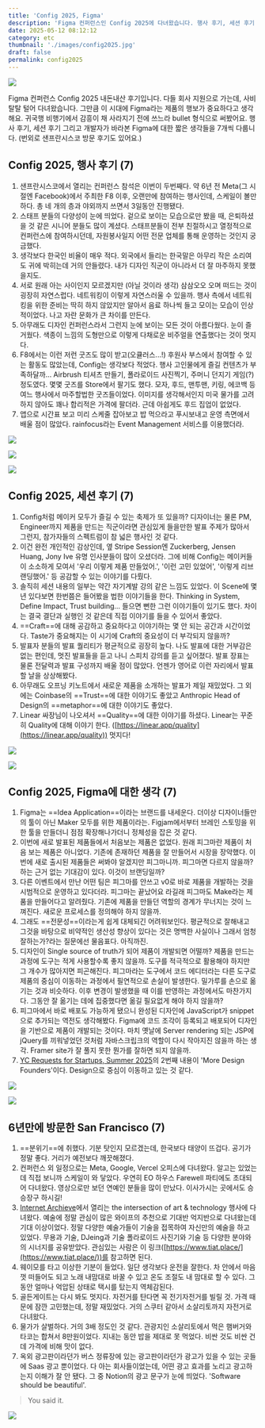 ```yaml
---
title: 'Config 2025, Figma'
description: 'Figma 컨퍼런스인 Config 2025에 다녀왔습니다. 행사 후기, 세션 후기 그리고 개발자가 바라본 Figma에 대한 짧은 생각들을 다룹니다.'
date: 2025-05-12 08:12:12
category: etc
thumbnail: './images/config2025.jpg'
draft: false
permalink: config2025
---
```


![](./images/config2025.jpg)

Figma 컨퍼런스 Config 2025 내돈내산 후기입니다. 다들 회사 지원으로 가는데, 사비 탈탈 털어 다녀왔습니다. 그만큼 이 시대에 Figma라는 제품의 행보가 중요하다고 생각해요. 귀국행 비행기에서 감흥이 채 사라지기 전에 쓰느라 bullet 형식으로 써봤어요. 행사 후기, 세션 후기 그리고 개발자가 바라본 Figma에 대한 짧은 생각들을 7개씩 다룹니다. (번외로 샌프란시스코 방문 후기도 있어요.)

## Config 2025, 행사 후기 (7)
1. 샌프란시스코에서 열리는 컨퍼런스 참석은 이번이 두번째다. 약 6년 전 Meta(그 시절엔 Facebook)에서 주최한 F8 이후, 오랜만에 참여하는 행사인데, 스케일이 볼만하다. 총 네 개의 층과 야외까지 쓰면서 3일동안 진행됐다.
2. 스태프 분들의 다양성이 눈에 띄었다. 겉으로 보이는 모습으로만 봤을 때, 은퇴하셨을 것 같은 시니어 분들도 많이 계셨다. 스태프분들이 전부 친절하시고 열정적으로 컨퍼런스에 참여하시던데, 자원봉사일지 어떤 전문 업체를 통해 운영하는 것인지 궁금했다.
3. 생각보다 한국인 비율이 매우 적다. 외국에서 들리는 한국말은 아무리 작은 소리여도 귀에 박히는데 거의 안들렸다. 내가 디자인 직군이 아니라서 더 잘 마주하지 못했을지도.
4. 서로 원래 아는 사이인지 모르겠지만 (아닐 것이라 생각) 삼삼오오 오며 떠드는 것이 굉장히 자연스럽다. 네트워킹이 이렇게 자연스러울 수 있을까. 행사 측에서 네트워킹을 위한 준비는 딱히 하지 않았지만 알아서 음료 하나씩 들고 모이는 모습이 인상적이었다. 나고 자란 문화가 큰 차이를 만든다.
5. 아무래도 디자인 컨퍼런스라서 그런지 눈에 보이는 모든 것이 아름다웠다. 눈이 즐거웠다. 색종이 느낌의 도형만으로 이렇게 다채로운 비주얼을 연출했다는 것이 멋지다.
6. F8에서는 이런 저런 굿즈도 많이 받고(오큘러스...!) 후원사 부스에서 참여할 수 있는 활동도 많았는데, Config는 생각보다 적었다. 행사 고인물에게 즐길 컨텐츠가 부족하달까... Airbrush 티셔츠 만들기, 폴라로이드 사진찍기, 주머니 던지기 게임(?) 정도였다. 몇몇 굿즈를 Store에서 팔기도 했다. 모자, 후드, 맨투맨, 키링, 에코백 등 여느 행사에서 마주할법한 굿즈들이었다. 이미지를 생각해서인지 미국 물가를 고려하지 않아도 꽤나 합리적은 가격에 팔더라. 근데 아쉽게도 후드 집업이 없었다.
8. 앱으로 시간표 보고 미리 스케줄 잡아보고 밥 먹으라고 푸시보내고 운영 측면에서 배울 점이 많았다. rainfocus라는 Event Management 서비스를 이용했더라.

![](./images/config1.jpeg)

![](./images/config3.jpeg)

![](./images/config4.jpeg)

## Config 2025, 세션 후기 (7)
1. Config처럼 메이커 모두가 즐길 수 있는 축제가 또 있을까? 디자이너는 물론 PM, Engineer까지 제품을 만드는 직군이라면 관심있게 들을만한 발표 주제가 많아서 그런지, 참가자들의 스펙트럼이 참 넓은 행사인 것 같다.
2. 이건 완전 개인적인 감상인데, 옆 Stripe Session엔 Zuckerberg, Jensen Huang, Jony Ive 유명 인사분들이 많이 오셨더라. 그에 비해 Config는 메이커들이 소소하게 모여서 '우리 이렇게 제품 만들었어.', '이런 고민 있었어', '이렇게 리브랜딩했어.' 등 공감할 수 있는 이야기를 다뤘다.
3. 솔직히 세션 내용의 일부는 약간 자기계발 강의 같은 느낌도 있었다. 이 Scene에 몇년 있다보면 한번쯤은 들어봤을 법한 이야기들을 한다. Thinking in System, Define Impact, Trust building... 들으면 뻔한 그런 이야기들이 있기도 했다. 차이는 결국 결단과 실행인 것 같은데 직접 이야기를 들을 수 있어서 좋았다.
4. ==Craft==에 대해 공감하고 중요하다고 이야기하는 몇 안 되는 공간과 시간이었다. Taste가 중요해지는 이 시기에 Craft의 중요성이 더 부각되지 않을까?
5. 발표자 분들의 발표 퀄리티가 평균적으로 굉장히 높다. 나도 발표에 대한 거부감은 없는 편인데, 멋진 발표들을 듣고 나니 스피치 강의를 듣고 싶어졌다. 발표 장표는 물론 전달력과 발표 구성까지 배울 점이 많았다. 언젠가 영어로 이런 자리에서 발표할 날을 상상해봤다.
6. 아무래도 오프닝 키노트에서 새로운 제품을 소개하는 발표가 제일 재밌었다. 그 외에는 Coinbase의 ==Trust==에 대한 이야기도 좋았고 Anthropic Head of Design의 ==metaphor==에 대한 이야기도 좋았다.
7. Linear 싸장님이 나오셔서 ==Quality==에 대한 이야기를 하셨다. Linear는 꾸준히 Quality에 대해 이야기 한다. ([https://linear.app/quality](https://linear.app/quality)) 멋지다!

![](./images/config2.jpeg)

![](./images/config6.jpeg)

## Config 2025, Figma에 대한 생각 (7)
1. Figma는 ==Idea Application==이라는 브랜드를 내세운다. 더이상 디자이너들만의 툴이 아닌 Maker 모두를 위한 제품이라는. Figjam에서부터 브레인 스토밍을 위한 툴을 만들더니 점점 확장해나가더니 정체성을 잡은 것 같다.
2. 이번에 새로 발표된 제품들에서 처음보는 제품은 없었다. 원래 피그마란 제품이 처음 보는 제품은 아니었다. 기존에 존재하던 제품을 잘 만들어서 시장을 장악했다. 이번에 새로 출시된 제품들은 써봐야 알겠지만 피그마니까. 피그마면 다르지 않을까? 하는 근거 없는 기대감이 있다. 이것이 브랜딩일까?
3. 다른 이벤트에서 만난 어떤 팀은 피그마를 안쓰고 v0로 바로 제품을 개발하는 것을 시범적으로 운영하고 있다더라. 피그마는 끝났어요 라길래 피그마도 Make라는 제품을 만들어다고 알려줬다. 기존에 제품을 만들던 역할의 경계가 무너지는 것이 느껴진다. 새로운 프로세스를 정의해야 하지 않을까.
4. 그래도 ==전문성==이라는게 쉽게 대체되긴 어려워보인다. 평균적으로 잘해내고 그것을 바탕으로 비약적인 생산성 향상이 있다는 것은 명백한 사실이나 그래서 엄청 잘하는가?라는 질문에선 물음표다. 아직까진.
5. 디자인이 Single source of truth가 되어 제품이 개발되면 어떨까? 제품을 만드는 과정에 도구는 적게 사용할수록 좋지 않을까. 도구를 적극적으로 활용해야 하지만 그 개수가 많아지면 피곤해진다. 피그마라는 도구에서 코드 에디터라는 다른 도구로 제품의 중심이 이동하는 과정에서 필연적으로 손실이 발생한다. 밀가루를 손으로 옮기는 것과 비슷하다. 이후 변경이 발생했을 때 이를 반영하는 과정에서도 마찬가지다. 그동안 잘 옮기는 데에 집중했다면 옮길 필요없게 해야 하지 않을까?
6. 피그마에서 바로 배포도 가능하게 됐으니 완성된 디자인에 JavaScript가 snippet으로 추가되는 역전도 생각해봤다. Figma에 코드 조각이 등록되고 배포되어 디자인을 기반으로 제품이 개발되는 것이다. 마치 옛날에 Server rendering 되는 JSP에 jQuery를 끼워넣었던 것처럼 자바스크립크의 역할이 다시 작아지진 않을까 하는 생각. Framer site가 잘 풀지 못한 뭔가를 잘하면 되지 않을까.
7. [YC Requests for Startups, Summer 2025](https://www.ycombinator.com/rfs)의 2번째 내용이 'More Design Founders'이다. Design으로 중심이 이동하고 있는 것 같다.

![](./images/config5.jpeg)

![](./images/config7.jpeg)

## 6년만에 방문한 San Francisco (7)
1. ==분위기==에 취했다. 기분 탓인지 모르겠는데, 한국보다 태양이 뜨겁다. 공기가 정말 좋다. 거리가 예전보다 깨끗해졌다.
2. 컨퍼런스 외 일정으로는 Meta, Google, Vercel 오피스에 다녀왔다. 알고는 있었는데 직접 보니까 스케일이 와 닿았다. 우연히 EO 하우스 Farewell 파티에도 초대되어 다녀왔다. 영상으로만 보던 연예인 분들을 많이 만났다. 이사가시는 곳에서도 승승장구 하시길!
3. [Internet Archieve](https://archive.org/)에서 열리는 the intersection of art & technology 행사에 다녀왔다. 예술에 정말 관심이 많은 와이프의 추천으로 기대반 억지반으로 다녀왔는데 기대 이상이었다. 정말 다양한 예술가들이 기술을 접목하여 자신만의 예술을 하고 있었다. 무용과 기술, DJeing과 기술 폴라로이드 사진기와 기술 등 다양한 분야와의 시너지를 공유받았다. 관심있는 사람은 이 링크([https://www.tiat.place/](https://www.tiat.place/))를 참고하면 된다.
4. 웨이모를 타고 이상한 기분이 들었다. 일단 생각보다 운전을 잘한다. 차 안에서 마음껏 떠들어도 되고 노래 내맘대로 바꿀 수 있고 온도 조절도 내 맘대로 할 수 있다. 그동안 얼마나 억압된 상태로 택시를 탔는지 역체감된다.
5. 골든게이트는 다시 봐도 멋지다. 자전거를 탄다면 꼭 전기자전거를 빌릴 것. 가격 때문에 잠깐 고민했는데, 정말 재밌었다. 거의 스쿠터 같아서 소살리토까지 자전거로 다녀왔다.
6. 물가가 살벌하다. 거의 3배 정도인 것 같다. 관광지인 소살리토에서 먹은 햄버거와 타코는 합쳐서 8만원이었다. 지내는 동안 밥을 제대로 못 먹었다. 비싼 것도 비싼 건데 가격에 비해 맛이 없다.
7. 옥외 광고판이라던가 버스 정류장에 있는 광고판이라던가 광고가 있을 수 있는 곳들에 Saas 광고 뿐이었다. 다 아는 회사들이었는데, 어떤 광고 효과를 노리고 광고하는지 이해가 잘 안 됐다. 그 중 Notion의 광고 문구가 눈에 띄었다. 'Software should be beautiful'.

> You said it.

![](./images/notion.jpeg)
